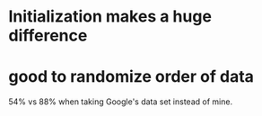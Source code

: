 # Initialization makes a huge difference

# good to randomize order of data

54% vs 88% when taking Google's data set instead of mine.




